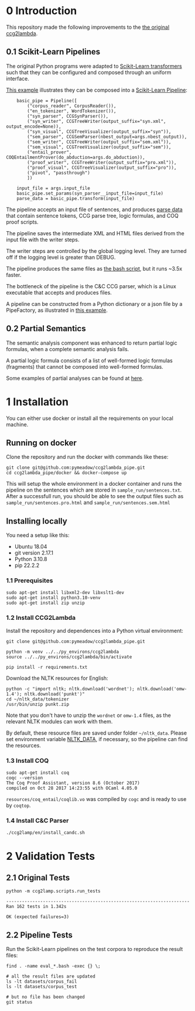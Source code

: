 # 0 Introduction

This repository made the following improvements to the [the original ccg2lambda](./ORIG_README.md).

## 0.1 Scikit-Learn Pipelines
The original Python programs were adapted
to [Scikit-Learn transformers](https://scikit-learn.org/stable/modules/generated/sklearn.base.TransformerMixin.html) such that 
they can be configured and composed through an uniform interface.

[This example](./tests/pipe_entail.py) illustrates they can be composed into a [Scikit-Learn Pipeline](https://scikit-learn.org/stable/modules/generated/sklearn.pipeline.Pipeline.html):

```
    basic_pipe = Pipeline([
        ("corpus_reader", CorpusReader()),
        ("en_tokenizer", WordTokenizer()),
        ("syn_parser", CCGSynParser()),
        ("syn_writer", CCGTreeWriter(output_suffix="syn.xml", output_encode=None)),
        ("syn_visual", CCGTreeVisualizer(output_suffix="syn")),
        ("sem_parser", CCGSemParser(nbest_output=args.nbest_output)),
        ("sem_writer", CCGTreeWriter(output_suffix="sem.xml")),
        ("sem_visual", CCGTreeVisualizer(output_suffix="sem")),
        ("entail_prover", COQEntailmentProver(do_abduction=args.do_abduction)),
        ("proof_writer", CCGTreeWriter(output_suffix="pro.xml")),
        ("proof_visual", CCGTreeVisualizer(output_suffix="pro")),
        ("pivot", "passthrough")
        ])

    input_file = args.input_file
    basic_pipe.set_params(syn_parser__input_file=input_file)
    parse_data = basic_pipe.transform(input_file)
```

The pipeline accepts an input file of sentences, and produces [parse data](ccg2lamp/pipelines/data_types.py) that contain sentence tokens, CCG parse tree, logic formulas, and COQ proof scripts.

The pipeline saves the intermediate XML and HTML files derived from the input file with the writer steps.

The writer steps are controlled by the global logging level. 
They are turned off if the logging level is greater than DEBUG.

The pipeline produces the same files as [the bash script](./tests/pipe_entail.bash), but 
it runs ~3.5x faster.

The bottleneck of the pipeline is the C&C CCG parser, which is a Linux executable that accepts and produces files.

A pipeline can be constructed from a Python dictionary or a json file by a PipeFactory, as illustrated in [this example](ccg2lamp/pipelines/pipe_factory.py).

## 0.2 Partial Semantics
The semantic analysis component was enhanced to return partial logic formulas, when a complete semantic analysis fails.

A partial logic formula consists of a list of well-formed logic formulas (fragments) that cannot be composed into well-formed formulas.

Some examples of partial analyses can be found at [here](https://htmlpreview.github.io/?https://github.com/pymeadow/ccg2lambda_pipe/blob/recover_partial_semantics/datasets/corpus_fail/sem_fail.sem.html).

# 1 Installation

You can either use docker or install all the requirements on your local machine.

## Running on docker
Clone the repository and run the docker with commands like these:
```shell
git clone git@github.com:pymeadow/ccg2lambda_pipe.git
cd ccg2lambda_pipe/docker && docker-compose up
```
This will setup the whole environment in a docker container and runs the pipeline on the sentences 
which are stored in `sample_run/sentences.txt`. After a successfull run, you should be able to see
the output files such as `sample_run/sentences.pro.html` and `sample_run/sentences.sem.html`

## Installing locally

You need a setup like this:

* Ubuntu 18.04
* git version 2.17.1 
* Python 3.10.8
* pip 22.2.2

### 1.1 Prerequisites

```
sudo apt-get install libxml2-dev libxslt1-dev
sudo apt-get install python3.10-venv
sudo apt-get install zip unzip
```

### 1.2 Install CCG2Lambda

Install the repository and dependences into a Python virtual environment:

```
git clone git@github.com:pymeadow/ccg2lambda_pipe.git

python -m venv ../../py_environs/ccg2lambda
source ../../py_environs/ccg2lambda/bin/activate

pip install -r requirements.txt
```

Download the NLTK resources for English:

```
python -c "import nltk; nltk.download('wordnet'); nltk.download('omw-1.4'); nltk.download('punkt')"
cd ~/nltk_data/tokenizer
/usr/bin/unzip punkt.zip
```

Note that you don't have to unzip the `wordnet` or `omw-1.4` files, as the relevant NLTK modules can work with them.

By default, these resource files are saved under folder `~/nltk_data`.
Please set environment variable [NLTK_DATA](https://www.nltk.org/data.html), if necessary, so the pipeline can find the resources. 

### 1.3 Install COQ

```
sudo apt-get install coq
coqc --version
The Coq Proof Assistant, version 8.6 (October 2017)
compiled on Oct 28 2017 14:23:55 with OCaml 4.05.0
```

`resources/coq_entail/coqlib.vo` was compiled by `cogc` and is ready to use by `coqtop`.


### 1.4 Install C&C Parser

```
./ccg2lamp/en/install_candc.sh
```

# 2 Validation Tests

## 2.1 Original Tests

```
python -m ccg2lamp.scripts.run_tests

----------------------------------------------------------------------
Ran 162 tests in 1.342s

OK (expected failures=3)

```

## 2.2 Pipeline Tests

Run the Scikit-Learn pipelines on the test corpora to reproduce the result files:

```
find . -name eval_*.bash -exec {} \;

# all the result files are updated
ls -lt datasets/corpus_fail
ls -lt datasets/corpus_test

# but no file has been changed
git status

```
